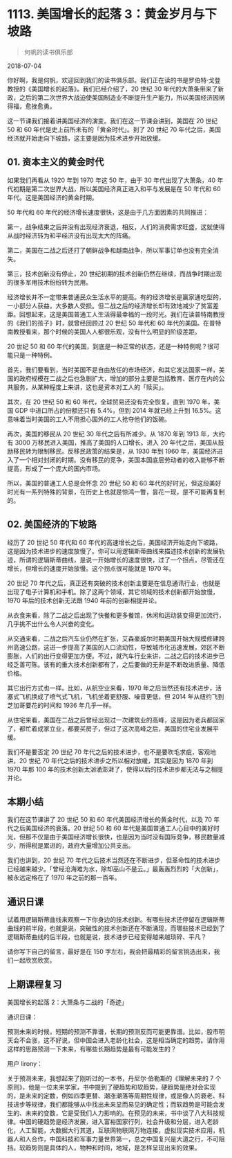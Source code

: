 # 1113. 美国增长的起落 3：黄金岁月与下坡路

> 何帆的读书俱乐部

2018-07-04

你好啊，我是何帆，欢迎回到我们的读书俱乐部。我们正在读的书是罗伯特·戈登教授的《美国增长的起落》。我们已经介绍了，20 世纪 30 年代的大萧条带来了新政，之后的第二次世界大战迫使美国制造业不断提升生产能力，所以美国经济因祸得福，愈挫愈勇。

这一节课我们接着讲美国经济的演变。我们在这一节课会讲到，美国在 20 世纪 50 和 60 年代是史上前所未有的「黄金时代」。到了 20 世纪 70 年代之后，美国经济就开始走向下坡路，这主要是因为技术进步开始放缓。

## 01. 资本主义的黄金时代

如果我们再看从 1920 年到 1970 年这 50 年，由于 30 年代出现了大萧条，40 年代初期是第二次世界大战，所以美国经济真正进入和平与发展是在 50 年代和 60 年代。这是美国经济的黄金时期。

50 年代和 60 年代的经济增长速度很快，这是由于几方面因素的共同推进：

第一，战争结束之后并没有出现经济衰退，相反，人们的消费需求旺盛，这就使得从战时经济转为和平经济没有出现太大的阵痛。

第二，美国在二战之后还打了朝鲜战争和越南战争，所以军事订单也没有完全消失。

第三，技术创新没有停止，20 世纪初期的技术创新仍然在继续，而战争时期出现的很多军用技术纷纷转为民用。

经济增长并不一定带来普通民众生活水平的提高。有的经济增长是赢家通吃型的，一小部分人获益，大多数人受损。但二战之后的经济增长却有效地减少了贫富差距。回想起来，这是美国普通工人生活得最幸福的一段时光。我们在读普特南教授的《我们的孩子》时，就曾经回顾过 20 世纪 50 年代和 60 年代的美国。在普特南教授看来，那个时候的美国人人都很乐观，没有什么明显的阶级差距。

20 世纪 50 和 60 年代的美国，到底是一种正常的状态，还是一种特例呢？很可能只是一种特例。

首先，我们要看到，当时美国不是自由放任的市场经济，和其它发达国家一样，美国的政府规模在二战之后也急剧扩大，增加的部分主要是包括教育、医疗在内的公共服务，从某种程度上来讲，这也是资本对工人的「赎买」。

其次，在 20 世纪 50 和 60 年代，全球贸易还没有完全恢复。直到 1970 年，美国 GDP 中进口所占的份额还只有 5.4%，但到 2014 年就已经上升到 16.5%。这意味着当时美国的工人不用担心国外的工人抢夺他们的饭碗。

再次，美国的移民从 20 世纪 30 年代之后有所减少。从 1870 年到 1913 年，大约有 3000 万移民进入美国，推高了美国的人口增长。进入 20 年代之后，美国从鼓励移民转为限制移民。反移民政策的结果是，从 1930 年到 1960 年，美国经济进入了一个相对封闭的时期。没有移民的竞争，美国本国底层劳动者的收入能够不断提高，形成了一个庞大的国内市场。

所以，美国的普通工人总是会怀念 20 世纪 50 和 60 年代的好时光，但这段美好时光有一系列特殊的背景，在历史上也就是惊鸿一瞥，昙花一现，是不可能再复制的。

## 02. 美国经济的下坡路

经历了 20 世纪 50 年代和 60 年代的高速增长之后，美国经济开始走向下坡路，这是因为技术进步的速度放慢了。你可以用逻辑斯蒂曲线来描述技术创新的发展轨迹，所谓的逻辑斯蒂曲线，是说一开始增长的速度很快，过了一个拐点，尽管还在增长，但增长的速度开始放慢。这个拐点很可能就是 1970 年。

20 世纪 70 年代之后，真正还有突破的技术创新主要是在信息通讯行业，也就是出现了电子计算机和手机。除了这两个领域，其它领域的技术创新都开始放慢，1970 年后的技术创新无法跟 1940 年前的创新相提并论。

从衣食来看，除了二战之后出现了快餐和更多餐馆，休闲和运动装变得更加流行，几乎挑不出什么令人兴奋的变化。

从交通来看，二战之后汽车业仍然在扩张，艾森豪威尔时期美国开始大规模修建跨州高速公路，这进一步提高了美国的人口流动性，导致城市化迅速发展，郊区不断膨胀，人们的出行变得更加方便。不过，就汽车行业来讲，二战之后的技术进步已经乏善可陈。该有的重大技术创新都有了，之后要做的无非是不断改进质量、降低价格。

其它出行方式也一样。比如，从航空业来看，1970 年之后当然还有技术进步，活塞式飞机换成了喷气式飞机，飞机坐着更舒服、噪音更低，但 2014 年从纽约飞到芝加哥要花的时间和 1936 年几乎一样。

从住宅来看，美国在二战之后曾经出现过一次建筑业的高峰，这是因为老兵都回家了，都忙着成家立业，都要买房子，但过了这次高峰之后，美国的住宅业发展平缓。

我们不是要否定 20 世纪 70 年代之后的技术进步，也不是要吹毛求疵，客观地讲，20 世纪 70 年代之后的技术进步之所以相对放缓，其实是因为 1870 年到 1970 年那 100 年的技术创新太汹涌澎湃了，使得以后的技术进步都无法与之相提并论。

## 本期小结

我们在这节课讲了 20 世纪 50 和 60 年代美国经济增长的黄金时代，以及 70 年代之后美国经济的衰落。20 世纪 50 和 60 年代是美国普通工人心目中的美好时光，但那不仅是由于美国经济增长很快，也是因为当时没有国际竞争，移民数量减少，所得税是累进的，政府大量增加公共支出。

我们也讲到，20 世纪 70 年代之后技术当然还在不断进步，但革命性的技术进步已经越来越少。「曾经沧海难为水，除却巫山不是云。」最轰轰烈烈的「大创新」，被永远定格在了 1970 年之前的那一百年。

## 通识日课

试着用逻辑斯蒂曲线来观察一下你身边的技术创新。有哪些技术还停留在逻辑斯蒂曲线的前半段，也就是说，突破性的技术创新还在不断涌现，而哪些技术已经到了逻辑斯蒂曲线的后半段，也就是说，技术进步已经变得越来越琐碎、平凡？

请你写下自己的留言，最好是在 150 字左右，我会把最精彩的留言挑选出来，我们一起欣赏欣赏。

## 上期课程复习

美国增长的起落 2：大萧条与二战的「奇迹」

通识日课：

预测未来的时候，短期的预测不靠谱，长期的预测反而可能更靠谱。比如，股市明天会不会涨，这不好说，但中国会进入老龄化社会，这是相当确定的趋势。请你用这样的思路预测一下未来，有哪些长期趋势是最有可能发生的？

用户 lirony：

关于预测未来，我想起来了刚听过的一本书，丹尼尔·伯勒斯的《理解未来的 7 个原则》，他是一位未来学家，书中提到了硬趋势和软趋势，硬趋势是绝对会实现的，是未来的定数，例如四季更替、潮涨潮落等周期性规律，或是像人的衰老、科技进步等规律，我们都能够从中找出未来显而易见的确定性；而软趋势是可能会发生的、未来的变数，它是受我们人力影响的。在预见的未来，书中谈了八大科技规律。中国的硬趋势是经济发展，进入富裕国家行列，社会升级和分层，进入老龄化，人工智能，大数据大行其道，互联网物联网万物连接，虚拟现实技术应用，机器人和人合作，中国科技和军事力量世界第一，总之中国复兴是大道之行，不可阻挡。软趋势则是具体的人，物种和时间，地域，是怎样呈现出来的效果。

